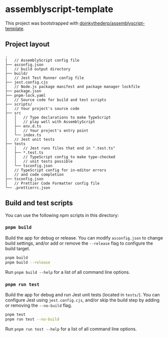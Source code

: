 # assemblyscript-template

This project was bootstrapped with [doinkythederp/assemblyscript-template](https://github.com/doinkythederp/assemblyscript-template).

## Project layout

```text
.
│   // AssemblyScript config file
├── asconfig.json
│   // build output directory
├── build/
│   // Jest Test Runner config file
├── jest.config.cjs
│   // Node.js package manifest and package manager lockfile
├── package.json
├── pnpm-lock.yaml
│   // Source code for build and test scripts
├── scripts/
│   // Your project's source code
├── src
│   │   // Type declarations to make TypeScript
│   │   // play well with AssemblyScript
│   ├── env.d.ts
│   │   // Your project's entry point
│   └── index.ts
│   // Jest unit tests
├── tests
│   │   // Jest runs files that end in ".test.ts"
│   ├── *.test.ts
│   │   // TypeScript config to make type-checked
│   │   // unit tests possible
│   └── tsconfig.json
│   // TypeScript config for in-editor errors
│   // and code completion
├── tsconfig.json
│   // Prettier Code Formatter config file
└── .prettierrc.json
```

## Build and test scripts

You can use the following npm scripts in this directory:

### `pnpm build`

Build the app for debug or release. You can modify `asconfig.json` to change build settings, and/or add or remove the `--release` flag to configure the build target.

```sh
pnpm build
pnpm build --release
```

Run `pnpm build --help` for a list of all command line options.

### `pnpm run test`

Build the app for debug and run Jest unit tests (located in `tests/`). You can configure Jest using `jest.config.cjs`, and/or skip the build step by adding or removing the `--no-build` flag.

```sh
pnpm test
pnpm run test --no-build
```

Run `pnpm run test --help` for a list of all command line options.
